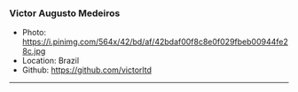 ### Victor Augusto Medeiros
- Photo: https://i.pinimg.com/564x/42/bd/af/42bdaf00f8c8e0f029fbeb00944fe28c.jpg
- Location: Brazil
- Github: https://github.com/victorltd
***